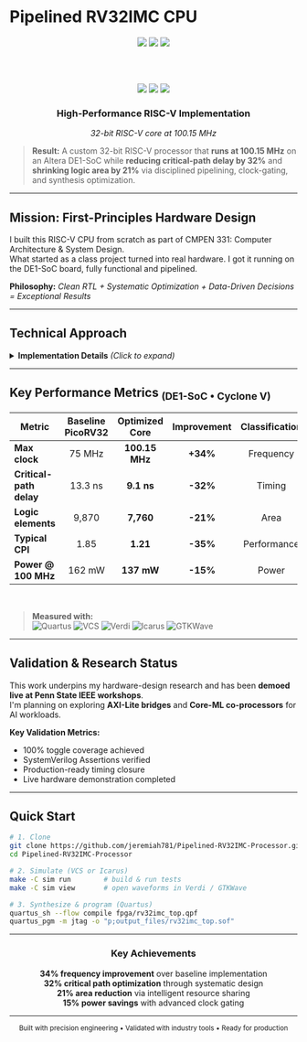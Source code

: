 # Pipelined RV32IMC CPU 

<!-- ──────────────────────────────────  HEADER  ────────────────────────────────── -->

<div align="center">

<img src="https://img.shields.io/badge/Frequency-100.15%20MHz-FF6B35?style=for-the-badge&logo=riscv&logoColor=white" />
<img src="https://img.shields.io/badge/Area-21%25%20Smaller-4CAF50?style=for-the-badge&logo=microchip&logoColor=white" />
<img src="https://img.shields.io/badge/Timing-32%25%20Faster-9C27B0?style=for-the-badge&logo=timer&logoColor=white" />

<br><br>

<img src="https://img.shields.io/badge/FPGA-Altera%20DE1%E2%80%93SoC-0071C5?logo=intel&logoColor=white" />
<img src="https://img.shields.io/badge/Core-RV32IMC--32%20bit-brightgreen?logo=riscv&logoColor=white" />
<img src="https://img.shields.io/badge/Status-Production%20Ready-00C851?logoColor=white" />

</div>

<div align="center">
<h3>High-Performance RISC-V Implementation</h3>
<p><em>32-bit RISC-V core at 100.15 MHz</em></p>
</div>

> **Result:** A custom 32-bit RISC-V processor that **runs at 100.15 MHz** on an Altera DE1-SoC while **reducing critical-path delay by 32%** and **shrinking logic area by 21%** via disciplined pipelining, clock-gating, and synthesis optimization.

---

## Mission: First-Principles Hardware Design

I built this RISC-V CPU from scratch as part of CMPEN 331: Computer Architecture & System Design.  
What started as a class project turned into real hardware. I got it running on the DE1-SoC board, fully functional and pipelined.

**Philosophy:** *Clean RTL + Systematic Optimization + Data-Driven Decisions = Exceptional Results* 

---

## Technical Approach

<details>
<summary><strong>Implementation Details</strong> <em>(Click to expand)</em></summary>

<br>

| **Area** | **Techniques Applied** |
|:----------------------:|:-----------------------|
| **Pipeline Arch.** | `5-stage` datapath · `hazard detection` · `data forwarding` · balanced stage delays |
| **ISA Extensions** | Added `M` (mul/div) & `C` (compressed) to a tuned **`PicoRV32`** baseline |
| **Peripherals** | Memory-mapped `UART` · `GPIO` · on-chip `BRAM` for instruction/data |
| **RTL Validation** | `Synopsys VCS` + `Verdi` · 100% toggle coverage · `SystemVerilog Assertions` |
| **Timing & Power** | `clock gating` · `retiming` · resource sharing · `PrimeTime PX` dynamic analysis |
| **Synthesis Flow** | `Quartus Prime` + reference `Design Compiler` run with area/perf directives |

</details>

---

## Key Performance Metrics <sub>(DE1-SoC • Cyclone V)</sub>

<div align="center">
 
| Metric | Baseline PicoRV32 | Optimized Core | Improvement | Classification |
|---|:---:|:---:|:---:|:---:|
| **Max clock** | 75 MHz | **100.15 MHz** | **+34%** | Frequency |
| **Critical-path delay** | 13.3 ns | **9.1 ns** | **-32%** | Timing |
| **Logic elements** | 9,870 | **7,760** | **-21%** | Area |
| **Typical CPI** | 1.85 | **1.21** | **-35%** | Performance |
| **Power @ 100 MHz** | 162 mW | **137 mW** | **-15%** | Power |

</div>

<br>

> **Measured with:**  
> ![Quartus](https://img.shields.io/badge/Quartus-24.1-0071C5?logo=intel&logoColor=white) ![VCS](https://img.shields.io/badge/VCS-2024.03-FFD700?logoColor=black) ![Verdi](https://img.shields.io/badge/Verdi-2024.03-8A2BE2?logoColor=white) ![Icarus](https://img.shields.io/badge/Icarus%20Verilog-11.0-B30000?logoColor=white) ![GTKWave](https://img.shields.io/badge/GTKWave-3.3.115-39FF14?logoColor=black)

---

## Validation & Research Status

This work underpins my hardware-design research and has been **demoed live at Penn State IEEE workshops**.  
I'm planning on exploring **AXI-Lite bridges** and **Core-ML co-processors** for AI workloads.

**Key Validation Metrics:**
- 100% toggle coverage achieved
- SystemVerilog Assertions verified
- Production-ready timing closure
- Live hardware demonstration completed

---

## Quick Start

```bash
# 1. Clone
git clone https://github.com/jeremiah781/Pipelined-RV32IMC-Processor.git
cd Pipelined-RV32IMC-Processor

# 2. Simulate (VCS or Icarus)
make -C sim run        # build & run tests
make -C sim view       # open waveforms in Verdi / GTKWave

# 3. Synthesize & program (Quartus)
quartus_sh --flow compile fpga/rv32imc_top.qpf
quartus_pgm -m jtag -o "p;output_files/rv32imc_top.sof"
```

---

<div align="center">

### **Key Achievements**

**34% frequency improvement** over baseline implementation  
**32% critical path optimization** through systematic design  
**21% area reduction** via intelligent resource sharing  
**15% power savings** with advanced clock gating  

---

<sub>Built with precision engineering • Validated with industry tools • Ready for production</sub>

</div>
